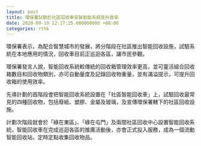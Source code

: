 ```yaml
---
layout: post
title: 環保署試驗於社區回收車安裝智能系統提升效率
date: 2020-09-19 12:17:25.000000000 +08:00
categories: rthk
---
```


環保署表示，為配合智慧城市的發展，將分階段在社區推出智能回收設施，試驗系統在本地應用的情況，回收車目前正巡迴各區，讓市民參觀。

環保署發言人說，智能回收系統較傳統的回收箱管理效率更高，並可靈活組合回收箱數目和回收物類別，亦可自動量度及記錄回收物重量，並有滿溢提示，可提升回收箱的使用效率。

先導計劃的首階段會把智能回收系統設置在「社區智能回收車」上，試驗回收最常見的四種回收物，包括廢紙、塑膠、金屬及玻璃，及宣傳環保署轄下的社區回收設施。

計劃次階段就會於「綠在東區」、「綠在屯門」及兩間社區回收中心設置智能回收系統。智能回收車在完成巡迴各區的推廣活動後，亦會正式投入服務，成為一個流動智能回收站，定時定點收集回收物品。
